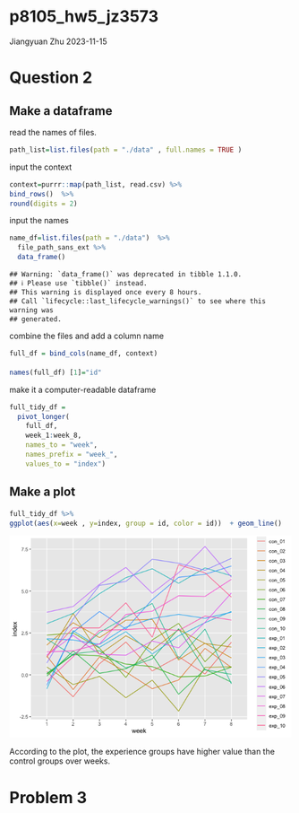 p8105_hw5_jz3573
================
Jiangyuan Zhu
2023-11-15

# Question 2

## Make a dataframe

read the names of files.

``` r
path_list=list.files(path = "./data" , full.names = TRUE ) 
```

input the context

``` r
context=purrr::map(path_list, read.csv) %>% 
bind_rows()  %>% 
round(digits = 2)
```

input the names

``` r
name_df=list.files(path = "./data")  %>% 
  file_path_sans_ext %>% 
  data_frame()
```

    ## Warning: `data_frame()` was deprecated in tibble 1.1.0.
    ## ℹ Please use `tibble()` instead.
    ## This warning is displayed once every 8 hours.
    ## Call `lifecycle::last_lifecycle_warnings()` to see where this warning was
    ## generated.

combine the files and add a column name

``` r
full_df = bind_cols(name_df, context) 
  
names(full_df) [1]="id"
```

make it a computer-readable dataframe

``` r
full_tidy_df = 
  pivot_longer(
    full_df, 
    week_1:week_8,
    names_to = "week", 
    names_prefix = "week_",
    values_to = "index")
```

## Make a plot

``` r
full_tidy_df %>% 
ggplot(aes(x=week , y=index, group = id, color = id))  + geom_line()
```

![](p8105_hw5_jz3573_files/figure-gfm/unnamed-chunk-1-1.png)<!-- -->

According to the plot, the experience groups have higher value than the
control groups over weeks.

# Problem 3
